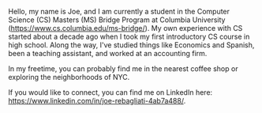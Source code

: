 Hello, my name is Joe, and I am currently a student in the Computer Science (CS) Masters (MS) Bridge Program at Columbia University (https://www.cs.columbia.edu/ms-bridge/). 
My own experience with CS started about a decade ago when I took my first introductory CS course in high school. 
Along the way, I've studied things like Economics and Spanish, been a teaching assistant, and worked at an accounting firm. 

In my freetime, you can probably find me in the nearest coffee shop or exploring the neighborhoods of NYC. 

If you would like to connect, you can find me on LinkedIn here: https://www.linkedin.com/in/joe-rebagliati-4ab7a488/.  
